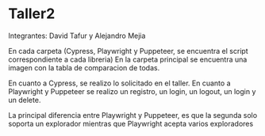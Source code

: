 # Taller2

Integrantes: David Tafur y Alejandro Mejia

En cada carpeta (Cypress, Playwright y Puppeteer, se encuentra el script correspondiente a cada libreria)
En la carpeta principal se encuentra una imagen con la tabla de comparacion de todas.

En cuanto a Cypress, se realizo lo solicitado en el taller. En cuanto a Playwright y Puppeteer se realizo un registro, un login, un logout, un login y un delete.

La principal diferencia entre Playwright y Puppeteer, es que la segunda solo soporta un explorador mientras que Playwright acepta varios exploradores
